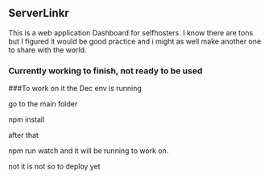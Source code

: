 ## ServerLinkr

This is a web application Dashboard for selfhosters. I know there are tons but I figured it would be good practice and i might as well make another one to share with the world.

### Currently working to finish, not ready to be used

###To work on it the Dec env is running

go to the main folder

npm install

after that 

npm run watch and it will be running to work on.

not it is not so to deploy yet